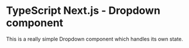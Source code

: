 # TypeScript Next.js - Dropdown component

This is a really simple Dropdown component which handles its own state.
